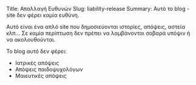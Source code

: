 Title: Απαλλαγή Ευθυνών
Slug: liability-release
Summary: Αυτό το blog - site δεν φέρει καμία ευθύνη.

Αυτό είναι ένα απλό site που δημοσιεύονται ιστορίες, απόψεις, αστεία κλπ... Σε καμία περίπτωση δεν πρέπει να λαμβάνονται σοβαρά υπόψιν ή να ακολουθούνται.

Το blog αυτό δεν φέρει:

- Ιατρικές απόψεις
- Απόψεις παιδοψυχολόγων
- Μαιευτικές απόψεις
